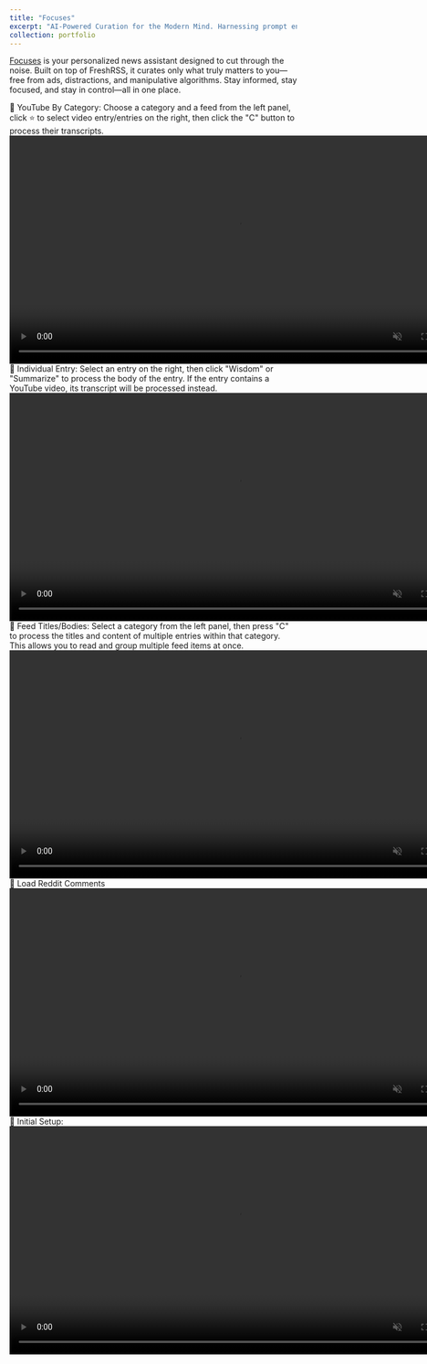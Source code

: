 ```yaml
---
title: "Focuses"
excerpt: "AI-Powered Curation for the Modern Mind. Harnessing prompt engineering and chain-of-thought reasoning to turn information overload into structured insight. <br/><img src='/images/focuses.png' width='800'>"
collection: portfolio
---
```


[Focuses](https://www.focuses.us) is your personalized news assistant designed to cut through the noise. Built on top of FreshRSS, it curates only what truly matters to you—free from ads, distractions, and manipulative algorithms. Stay informed, stay focused, and stay in control—all in one place.

🎯 YouTube By Category: Choose a category and a feed from the left panel, click ⭐ to select video entry/entries on the right, then click the "C" button to process their transcripts.
<video width="800" controls autoplay muted loop>
  <source src="/files/youtube_category-2025-07-23_00.09.39.mp4" type="video/mp4">
  Your browser does not support the video tag.
</video>
<br>
🎯 Individual Entry: Select an entry on the right, then click "Wisdom" or "Summarize" to process the body of the entry. If the entry contains a YouTube video, its transcript will be processed instead.
<video width="800" controls autoplay muted loop>
  <source src="/files/individual_entry-2025-07-23_00.27.47.mp4" type="video/mp4">
  Your browser does not support the video tag.
</video>
<br>
🎯 Feed Titles/Bodies: Select a category from the left panel, then press "C" to process the titles and content of multiple entries within that category. This allows you to read and group multiple feed items at once.
<video width="800" controls autoplay muted loop>
  <source src="/files/feed_titles_bodies-2025-07-23_00.55.01.mp4" type="video/mp4">
  Your browser does not support the video tag.
</video>
<br>
🎯 Load Reddit Comments
<video width="800" controls autoplay muted loop>
  <source src="/files/load_reddit_comments" type="video/mp4">
  Your browser does not support the video tag.
</video>
<br>
🎯 Initial Setup:
<video width="800" controls autoplay muted loop>
  <source src="/files/load_reddit_comments-2025-07-23_01.10.18.mp4" type="video/mp4">
  Your browser does not support the video tag.
</video>